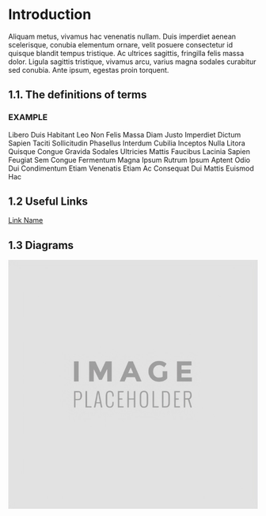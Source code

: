 # Introduction

Aliquam metus, vivamus hac venenatis nullam. Duis imperdiet aenean scelerisque, conubia elementum ornare, velit posuere consectetur id quisque blandit tempus tristique. Ac ultrices sagittis, fringilla felis massa dolor. Ligula sagittis tristique, vivamus arcu, varius magna sodales curabitur sed conubia. Ante ipsum, egestas proin torquent.

## 1.1. The definitions of terms

### EXAMPLE

Libero Duis Habitant Leo Non Felis Massa Diam Justo Imperdiet Dictum Sapien Taciti Sollicitudin Phasellus Interdum Cubilia Inceptos Nulla Litora Quisque Congue Gravida Sodales Ultricies Mattis Faucibus Lacinia Sapien Feugiat Sem Congue Fermentum Magna Ipsum Rutrum Ipsum Aptent Odio Dui Condimentum Etiam Venenatis Etiam Ac Consequat Dui Mattis Euismod Hac

## 1.2 Useful Links

<a rel="noopener noreferrer" target="_blank" href="https://google.com">Link Name</a>


## 1.3 Diagrams

![Architecture Diagram](../images/placeholder.jpeg?raw=true 'Architecture')

